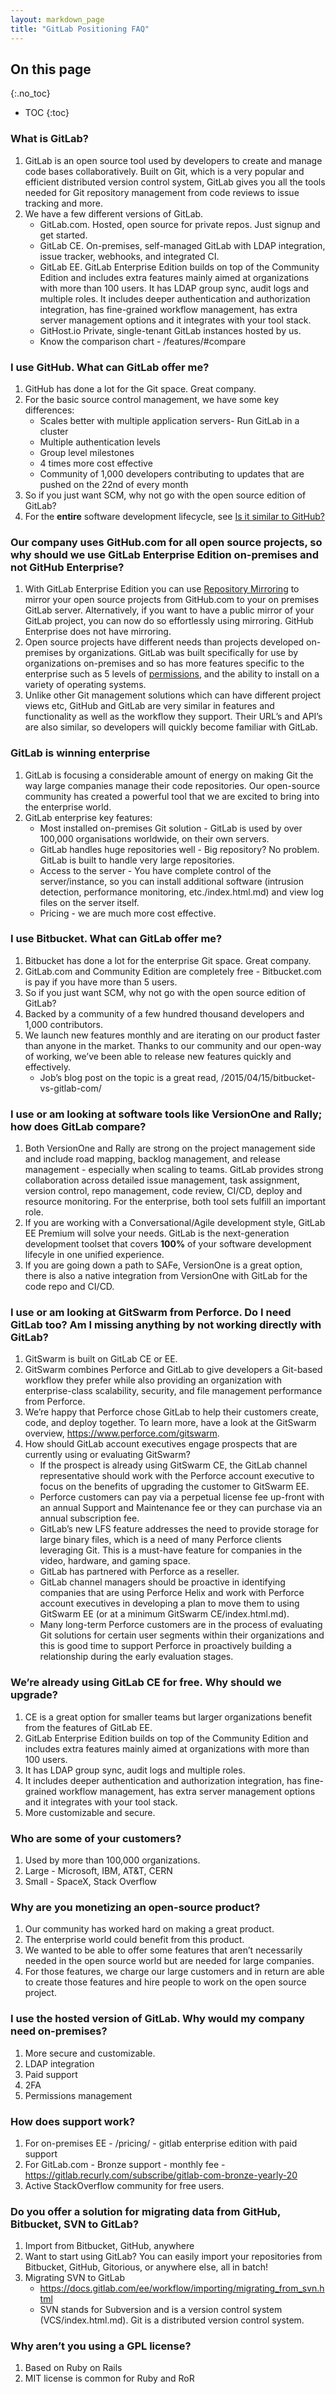 ```yaml
---
layout: markdown_page
title: "GitLab Positioning FAQ"
---
```


## On this page
{:.no_toc}

- TOC
{:toc}

### What is GitLab?

1. GitLab is an open source tool used by developers to create and manage code bases collaboratively. Built on Git, which is a very popular and efficient distributed version control system, GitLab gives you all the tools needed for Git repository management from code reviews to issue tracking and more.
1. We have a few different versions of GitLab.
    - GitLab.com.  Hosted, open source for private repos. Just signup and get started.
    - GitLab CE.  On-premises, self-managed GitLab with LDAP integration, issue tracker, webhooks, and integrated CI.
    - GitLab EE.  GitLab Enterprise Edition builds on top of the Community Edition and includes extra features mainly aimed at organizations with more than 100 users. It has LDAP group sync, audit logs and multiple roles. It includes deeper authentication and authorization integration, has fine-grained workflow management, has extra server management options and it integrates with your tool stack.
    - GitHost.io  Private, single-tenant GitLab instances hosted by us.
    - Know the comparison chart - /features/#compare

### I use GitHub.  What can GitLab offer me?

1. GitHub has done a lot for the Git space. Great company.
1. For the basic source control management, we have some key differences:
    - Scales better with multiple application servers- Run GitLab in a cluster
    - Multiple authentication levels
    - Group level milestones
    - 4 times more cost effective
    - Community of 1,000 developers contributing to updates that are pushed on the 22nd of every month
1. So if you just want SCM, why not go with the open source edition of GitLab?
1. For the **entire** software development lifecycle, see [Is it similar to GitHub?](/comparison/index.html.md)

### Our company uses GitHub.com for all open source projects, so why should we use GitLab Enterprise Edition on-premises and not GitHub Enterprise?

1. With GitLab Enterprise Edition you can use [Repository Mirroring](https://docs.gitlab.com/ee/workflow/repository_mirroring.html/index.html.md) to mirror your open source projects from GitHub.com to your on premises GitLab server. Alternatively, if you want to have a public mirror of your GitLab project, you can now do so effortlessly using mirroring. GitHub Enterprise does not have mirroring.
1. Open source projects have different needs than projects developed on-premises by organizations. GitLab was built specifically for use by organizations on-premises and so has more features specific to the enterprise such as 5 levels of [permissions](https://docs.gitlab.com/ee/permissions/permissions.html/index.html.md), and the ability to install on a variety of operating systems.
1. Unlike other Git management solutions which can have different project views etc, GitHub and GitLab are very similar in features and functionality as well as the workflow they support. Their URL’s and API’s are also similar, so developers will quickly become familiar with GitLab.

### GitLab is winning enterprise

1. GitLab is focusing a considerable amount of energy on making Git the way large companies manage their code repositories. Our open-source community has created a powerful tool that we are excited to bring into the enterprise world.
1. GitLab enterprise key features:
    - Most installed on-premises Git solution - GitLab is used by over 100,000 organisations worldwide, on their own servers.
    - GitLab handles huge repositories well - Big repository? No problem. GitLab is built to handle very large repositories.
    - Access to the server - You have complete control of the server/instance, so you can install additional software (intrusion detection, performance monitoring, etc./index.html.md) and view log files on the server itself.
    - Pricing - we are much more cost effective.

### I use Bitbucket.  What can GitLab offer me?

1. Bitbucket has done a lot for the enterprise Git space. Great company.
1. GitLab.com and Community Edition are completely free - Bitbucket.com is pay if you have more than 5 users.
1. So if you just want SCM, why not go with the open source edition of GitLab?
1. Backed by a community of a few hundred thousand developers and 1,000 contributors.
1. We launch new features monthly and are iterating on our product faster than anyone in the market. Thanks to our community and our open-way of working, we’ve been able to release new features quickly and effectively.
    - Job’s blog post on the topic is a great read, /2015/04/15/bitbucket-vs-gitlab-com/

### I use or am looking at software tools like VersionOne and Rally; how does GitLab compare?

1. Both VersionOne and Rally are strong on the project management side and include road mapping, backlog management, and release management - especially when scaling to teams. GitLab provides strong collaboration across detailed issue management, task assignment, version control, repo management, code review, CI/CD, deploy and resource monitoring. For the enterprise, both tool sets fulfill an important role.
1. If you are working with a Conversational/Agile development style, GitLab EE Premium will solve your needs. GitLab is the next-generation development toolset that covers **100%** of your software development lifecyle in one unified experience.
1. If you are going down a path to SAFe, VersionOne is a great option, there is also a native integration from VersionOne with GitLab for the code repo and CI/CD.

### I use or am looking at GitSwarm from Perforce.  Do I need GitLab too?  Am I missing anything by not working directly with GitLab?

1. GitSwarm is built on GitLab CE or EE.
1. GitSwarm combines Perforce and GitLab to give developers a Git-based workflow they prefer while also providing an organization with enterprise-class scalability, security, and file management performance from Perforce.
1. We’re happy that Perforce chose GitLab to help their customers create, code, and deploy together. To learn more, have a look at the GitSwarm overview, https://www.perforce.com/gitswarm.
1. How should GitLab account executives engage prospects that are currently using or evaluating GitSwarm?
    - If the prospect is already using GitSwarm CE, the GitLab channel representative should work with the Perforce account executive to focus on the benefits of upgrading the customer to GitSwarm EE.
    - Perforce customers can pay via a perpetual license fee up-front with an annual Support and Maintenance fee or they can purchase via an annual subscription fee.
    - GitLab’s new LFS feature addresses the need to provide storage for large binary files, which is a need of many Perforce clients leveraging Git. This is a must-have feature for companies in the video, hardware, and gaming space.
    - GitLab has partnered with Perforce as a reseller.
    - GitLab channel managers should be proactive in identifying companies that are using Perforce Helix and work with Perforce account executives in developing a plan to move them to using GitSwarm EE (or at a minimum GitSwarm CE/index.html.md).
    - Many long-term Perforce customers are in the process of evaluating Git solutions for certain user segments within their organizations and this is good time to support Perforce in proactively building a relationship during the early evaluation stages.

### We’re already using GitLab CE for free. Why should we upgrade?

1. CE is a great option for smaller teams but larger organizations benefit from the features of GitLab EE.
1. GitLab Enterprise Edition builds on top of the Community Edition and includes extra features mainly aimed at organizations with more than 100 users.
1. It has LDAP group sync, audit logs and multiple roles.
1. It includes deeper authentication and authorization integration, has fine-grained workflow management, has extra server management options and it integrates with your tool stack.
1. More customizable and secure.

### Who are some of your customers?

1. Used by more than 100,000 organizations.
1. Large - Microsoft, IBM, AT&T, CERN
1. Small - SpaceX, Stack Overflow

### Why are you monetizing an open-source product?

1. Our community has worked hard on making a great product.
1. The enterprise world could benefit from this product.
1. We wanted to be able to offer some features that aren’t necessarily needed in the open source world but are needed for large companies.
1. For those features, we charge our large customers and in return are able to create those features and hire people to work on the open source project.

### I use the hosted version of GitLab. Why would my company need on-premises?

1. More secure and customizable.
1. LDAP integration
1. Paid support
1. 2FA
1. Permissions management

### How does support work?

1. For on-premises EE - /pricing/ - gitlab enterprise edition with paid support
1. For GitLab.com - Bronze support - monthly fee - https://gitlab.recurly.com/subscribe/gitlab-com-bronze-yearly-20
1. Active StackOverflow community for free users.

### Do you offer a solution for migrating data from GitHub, Bitbucket, SVN to GitLab?

1. Import from Bitbucket, GitHub, anywhere
1. Want to start using GitLab? You can easily import your repositories from Bitbucket, GitHub, Gitorious, or anywhere else, all in batch!
1. Migrating SVN to GitLab
    - https://docs.gitlab.com/ee/workflow/importing/migrating_from_svn.html
    - SVN stands for Subversion and is a version control system (VCS/index.html.md). Git is a distributed version control system.

### Why aren’t you using a GPL license?

1. Based on Ruby on Rails
1. MIT license is common for Ruby and RoR

